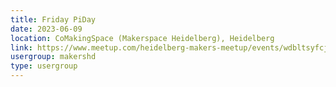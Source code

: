 ```yaml
---
title: Friday PiDay
date: 2023-06-09
location: CoMakingSpace (Makerspace Heidelberg), Heidelberg
link: https://www.meetup.com/heidelberg-makers-meetup/events/wdbltsyfcjbmb/
usergroup: makershd
type: usergroup
---
```

